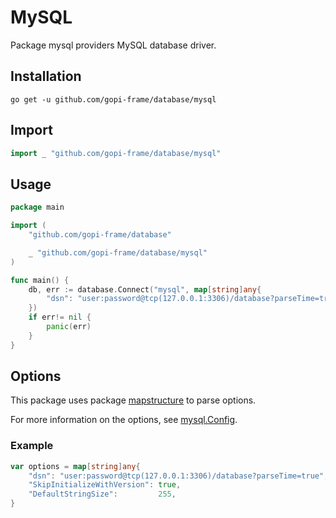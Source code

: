 # MySQL
Package mysql providers MySQL database driver.

## Installation
```shell
go get -u github.com/gopi-frame/database/mysql
```

## Import
```go
import _ "github.com/gopi-frame/database/mysql"
```

## Usage
```go
package main

import (
    "github.com/gopi-frame/database"

    _ "github.com/gopi-frame/database/mysql"
)

func main() {
    db, err := database.Connect("mysql", map[string]any{
        "dsn": "user:password@tcp(127.0.0.1:3306)/database?parseTime=true",
    })
    if err!= nil {
        panic(err)
    }
}
```

## Options

This package uses package [mapstructure](github.com/go-viper/mapstructure/v2) to parse options.

For more information on the options, see [mysql.Config](https://pkg.go.dev/gorm.io/driver/mysql#Config).

### Example
```go
var options = map[string]any{
    "dsn": "user:password@tcp(127.0.0.1:3306)/database?parseTime=true",
    "SkipInitializeWithVersion": true,
    "DefaultStringSize":         255,
}
```


